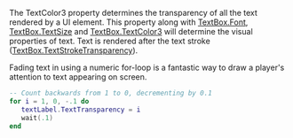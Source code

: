 The TextColor3 property determines the transparency of all the text rendered by a UI element. This property along with [TextBox.Font](https://developer.roblox.com/en-us/api-reference/property/TextBox/Font), [TextBox.TextSize](https://developer.roblox.com/en-us/api-reference/property/TextBox/TextSize) and [TextBox.TextColor3](https://developer.roblox.com/en-us/api-reference/property/TextBox/TextColor3) will determine the visual properties of text. Text is rendered after the text stroke ([TextBox.TextStrokeTransparency](https://developer.roblox.com/en-us/api-reference/property/TextBox/TextStrokeTransparency)).

Fading text in using a numeric for-loop is a fantastic way to draw a player's attention to text appearing on screen.

```lua
-- Count backwards from 1 to 0, decrementing by 0.1
for i = 1, 0, -.1 do
   textLabel.TextTransparency = i
   wait(.1)
end
```